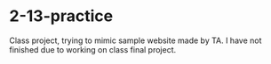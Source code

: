 # 2-13-practice
Class project, trying to mimic sample website made by TA.
I have not finished due to working on class final project.
